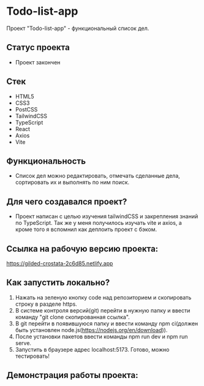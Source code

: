 # Todo-list-app
Проект "Todo-list-app" - функциональный список дел.

## Статус проекта
- Проект закончен

## Стек
- HTML5
- CSS3
- PostCSS
- TailwindCSS
- TypeScript
- React
- Axios
- Vite

## Функциональность
- Список дел можно редактировать, отмечать сделанные дела, сортировать их и выполнять по ним поиск.

## Для чего создавался проект?
- Проект написан с целью изучения tailwindCSS и закрепления знаний по TypeScript. Так же у меня получилось изучать vite и axios, а кроме того я вспомнил как деплоить проект с бэком.

## Ссылка на рабочую версию проекта:
https://gilded-crostata-2c6d85.netlify.app

## Как запустить локально?
1) Нажать на зеленую кнопку code над репозиторием и скопировать строку в разделе https.
2) В системе контроля версий(git) перейти в нужную папку и ввести команду "git clone скопированная ссылка".
3) В git перейти в появившуюся папку и ввести команду npm ci(должен быть установлен node.js(https://nodejs.org/en/download)).
4) После установки пакетов ввести команды npm run dev и npm run serve.
5) Запустить в браузере адрес localhost:5173. Готово, можно тестировать!

## Демонстрация работы проекта:

